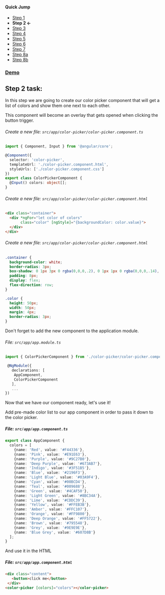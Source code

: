 #### Quick Jump ####
* [Step 1](./STEP_1.md)
* **Step 2 <-**
* [Step 3](./STEP_3.md)
* [Step 4](./STEP_4.md)
* [Step 5](./STEP_4.md)
* [Step 6](./STEP_6.md)
* [Step 7](./STEP_7.md)
* [Step 8a](./STEP_8a.md)
* [Step 8b](./STEP_8b.md)

### [Demo](https://stackblitz.com/github/EladBezalel/ngconf-cdk-workshop/tree/step-2)

## Step 2 task:

In this step we are going to create our color picker component that will get a list of colors and show them one next to each other.

This component will become an overlay that gets opened when clicking the button trigger.
###### Create a new file: `src/app/color-picker/color-picker.component.ts`
```typescript
import { Component, Input } from '@angular/core';

@Component({
  selector: 'color-picker',
  templateUrl: './color-picker.component.html',
  styleUrls: ['./color-picker.component.css']
})
export class ColorPickerComponent {
  @Input() colors: object[];
}
```

###### Create a new file: `src/app/color-picker/color-picker.component.html`
```html
<div class="container">
  <div *ngFor="let color of colors"
       class="color" [ngStyle]="{backgroundColor: color.value}">
  </div>
</div>
```

###### Create a new file: `src/app/color-picker/color-picker.component.html`
```css
.container {
  background-color: white;
  border-radius: 3px;
  box-shadow: 0 1px 3px 0 rgba(0,0,0,.2), 0 1px 1px 0 rgba(0,0,0,.14), 0 2px 1px -1px rgba(0,0,0,.12);
  padding: 8px;
  display: flex;
  flex-direction: row;
}

.color {
  height: 50px;
  width: 50px;
  margin: 4px;
  border-radius: 3px;
}
```

Don't forget to add the new component to the application module.
###### File: `src/app/app.module.ts`
```typescript
import { ColorPickerComponent } from './color-picker/color-picker.component';

 @NgModule({
   declarations: [
    AppComponent,
    ColorPickerComponent
   ],
   ...
})
```

Now that we have our component ready, let's use it!

Add pre-made color list to our app component in order to pass it down to the color picker.
##### File: `src/app/app.component.ts`
```typescript
export class AppComponent {
  colors = [
    {name: 'Red', value: '#F44336'},
    {name: 'Pink', value: '#E91E63'},
    {name: 'Purple', value: '#9C27B0'},
    {name: 'Deep Purple', value: '#673AB7'},
    {name: 'Indigo', value: '#3F51B5'},
    {name: 'Blue', value: '#2196F3'},
    {name: 'Light Blue', value: '#03A9F4'},
    {name: 'Cyan', value: '#00BCD4'},
    {name: 'Teal', value: '#009688'},
    {name: 'Green', value: '#4CAF50'},
    {name: 'Light Green', value: '#8BC34A'},
    {name: 'Lime', value: '#CDDC39'},
    {name: 'Yellow', value: '#FFEB3B'},
    {name: 'Amber', value: '#FFC107'},
    {name: 'Orange', value: '#FF9800'},
    {name: 'Deep Orange', value: '#FF5722'},
    {name: 'Brown', value: '#795548'},
    {name: 'Grey', value: '#9E9E9E'},
    {name: 'Blue Grey', value: '#607D8B'}
  ];
}

```

And use it in the HTML

##### File: `src/app/app.component.html`
```html
<div class="content">
   <button>click me</button>
 </div>
<color-picker [colors]="colors"></color-picker>
```
